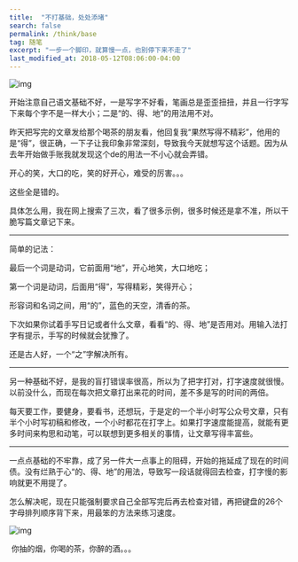 ```yaml
---
title:  "不打基础，处处添堵"
search: false
permalink: /think/base
tag: 随笔
excerpt: "一步一个脚印，就算慢一点，也别停下来不走了"
last_modified_at: 2018-05-12T08:06:00-04:00
---
```


![img](https://mmbiz.qpic.cn/mmbiz_jpg/fgOI29GemlkxW9I2jKYYtE1MPIMeqKctxL7LrTjSDgho4WjmhT5Lx27rWDicqFzLfibnEOIIJzb761sGK7QXI1icw/640?wx_fmt=jpeg)

开始注意自己语文基础不好，一是写字不好看，笔画总是歪歪扭扭，并且一行字写下来每个字不是一样大小；二是“的、得、地”的用法用不对。

 

昨天把写完的文章发给那个喝茶的朋友看，他回复我“果然写得不精彩”，他用的是“得”，很正确，一下子让我印象非常深刻，导致我今天就想写这个话题。因为从去年开始做手账我就发现这个de的用法一不小心就会弄错。

 

开心的笑，大口的吃，笑的好开心，难受的厉害。。。

 

这些全是错的。

 

具体怎么用，我在网上搜索了三次，看了很多示例，很多时候还是拿不准，所以干脆写篇文章记下来。

 

------

简单的记法：

 

最后一个词是动词，它前面用“地”，开心地笑，大口地吃；

 

第一个词是动词，后面用“得”，写得精彩，笑得开心；

 

形容词和名词之间，用“的”，蓝色的天空，清香的茶。

 

下次如果你试着手写日记或者什么文章，看看“的、得、地”是否用对。用输入法打字有提示，手写的时候就会犹豫了。

 

还是古人好，一个“之”字解决所有。

 

------

另一种基础不好，是我的盲打错误率很高，所以为了把字打对，打字速度就很慢。以前没什么，而现在每次把文章打出来花的时间，差不多是写的时间的两倍。

 

每天要工作，要健身，要看书，还想玩，于是定的一个半小时写公众号文章，只有半个小时写初稿和修改，一个小时都花在打字上。如果打字速度能提高，就能有更多时间来构思和动笔，可以联想到更多相关的事情，让文章写得丰富些。

 

------

一点点基础的不牢靠，成了另一件大一点事上的阻碍，开始的拖延成了现在的时间债。没有烂熟于心“的、得、地”的用法，导致写一段话就得回去检查，打字慢的影响就更不用提了。

 

怎么解决呢，现在只能强制要求自己全部写完后再去检查对错，再把键盘的26个字母排列顺序背下来，用最笨的方法来练习速度。

 

![img](https://mmbiz.qpic.cn/mmbiz_jpg/fgOI29GemlmTev9CDhqgcdd4dMXaeKHicug7icLicia4f8f4Vl514G8DBgRiakibrNWkgIZXq5dkSGqTYrUvFFCibYTFA/640?wx_fmt=jpeg)

​         你抽的烟，你喝的茶，你醉的酒。。。